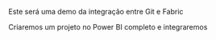 Este será uma demo da integração entre Git e Fabric

Criaremos um projeto no Power BI completo e integraremos
